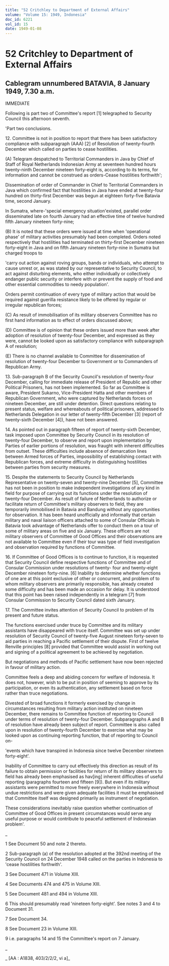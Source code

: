 ```yaml
---
title: "52 Critchley to Department of External Affairs"
volume: "Volume 15: 1949, Indonesia"
doc_id: 6221
vol_id: 15
date: 1949-01-08
---
```


# 52 Critchley to Department of External Affairs

## Cablegram unnumbered BATAVIA, 8 January 1949, 7.30 a.m.

IMMEDIATE

Following is part two of Committee's report [1] telegraphed to Security Council this afternoon seventh.

'Part two conclusions.

12\. Committee is not in position to report that there has been satisfactory compliance with subparagraph (AAA) [2] of Resolution of twenty-fourth December which called on parties to cease hostilities.

(A) Telegram despatched to Territorial Commanders in Java by Chief of Staff of Royal Netherlands Indonesian Army at seventeen hundred hours twenty-ninth December nineteen forty-eight is, according to its terms, for information and cannot be construed as orders-Cease hostilities forthwith';

Dissemination of order of Commander in Chief to Territorial Commanders in Java which confirmed fact that hostilities in Java have ended at twenty-four hundred on thirty-first December was begun at eighteen forty-five Batavia time, second January.

In Sumatra, where-'special emergency situation'existed, parallel order disseminated late on fourth January had an effective time of twelve hundred fifth January nineteen forty-nine;

(B) It is noted that these orders were issued at time when 'operational phase' of military activities presumably had been completed. Orders noted respectively that hostilities had terminated on thirty-first December nineteen forty-eight in Java and on fifth January nineteen forty-nine in Sumatra but charged troops to

'carry out action against roving groups, bands or individuals, who attempt to cause unrest or, as was stated by our representative to Security Council, to act against disturbing elements, who either individually or collectively endanger public security or interfere with or prevent the supply of food and other essential commodities to needy population'.

Orders permit continuation of every type of military action that would be required against guerilla resistance likely to be offered by regular or irregular republican forces;

(C) As result of immobilisation of its military observers Committee has no first hand information as to effect of orders discussed above;

(D) Committee is of opinion that these orders issued more than week after adoption of resolution of twenty-four December, and expressed as they were, cannot be looked upon as satisfactory compliance with subparagraph A of resolution;

(E) There is no channel available to Committee for dissemination of resolution of twenty-four December to Government or to Commanders of Republican Army.

13\. Sub-paragraph B of the Security Council's resolution of twenty-four December, calling for immediate release of President of Republic and other Political Prisoners, has not been implemented. So far as Committee is aware, President Sukarno, Vice-President Hatta and other members of Republican Government, who were captured by Netherlands forces on nineteen December, are still under detention. Direct questions relating to present status, welfare and whereabouts of political prisoners, addressed to Netherlands Delegation in our letter of twenty-fifth December [3] (report of twenty-sixth December [4]), have not been answered.

14\. As pointed out in paragraph fifteen of report of twenty-sixth December, task imposed upon Committee by Security Council in its resolution of twenty-four December, to observe and report upon implementation by Parties of earlier portions of resolution, was fraught with inherent difficulties from outset. These difficulties include absence of demarcation lines between Armed forces of Parties, impossibility of establishing contact with Republican forces, and extreme difficulty in distinguishing hostilities between parties from security measures.

15\. Despite the statements to Security Council by Netherlands Representative on twenty-seven and twenty-nine December [5], Committee has not been in position to make independent investigations of any kind in field for purpose of carrying out its functions under the resolution of twenty-four December. As result of failure of Netherlands to authorize or facilitate return of Committee's military observers to field, they are temporarily immobilised in Batavia and Bandung without any opportunities for observation. It has been heard unofficially and informally that certain military and naval liaison officers attached to some of Consular Officials in Batavia took advantage of Netherlands offer to conduct them on a tour of some of military areas on five and six January. These officers are not military observers of Committee of Good Offices and their observations are not available to Committee even if their tour was type of field investigation and observation required by functions of Committee.

16\. If Committee of Good Offices is to continue to function, it is requested that Security Council define respective functions of Committee and of Consular Commission under resolutions of twenty- four and twenty-eight December nineteen forty-nine. [6] Inability to determine whether functions of one are at this point exclusive of other or concurrent, and problem of to whom military observers are primarily responsible, has already created some difficulty and has been made an occasion for delay. It is understood that this point has been raised independently in a telegram [7] from Consular Commission to Security Council dated sixth January.

17\. The Committee invites attention of Security Council to problem of its present and future status.

The functions exercised under truce by Committee and its military assistants have disappeared with truce itself. Committee was set up under resolution of Security Council of twenty-five August nineteen forty-seven to aid parties in reaching a Pacific settlement of their dispute. First of twelve Renville principles [8] provided that Committee would assist in working out and signing of a political agreement to be achieved by negotiation.

But negotiations and methods of Pacific settlement have now been rejected in favour of military action.

Committee feels a deep and abiding concern for welfare of Indonesia. It does not, however, wish to be put in position of seeming to approve by its participation, or even its authentication, any settlement based on force rather than truce negotiations.

Divested of broad functions it formerly exercised by change in circumstances resulting from military action instituted on nineteen December, there remains to Committee function of reporting to Council under terms of resolution of twenty-four December. Subparagraphs A and B of resolution have already been subject of report. Committee is also called upon in resolution of twenty-fourth December to exercise what may be looked upon as continuing reporting function, that of reporting to Council on-

'events which have transpired in Indonesia since twelve December nineteen forty-eight'.

Inability of Committee to carry out effectively this direction as result of its failure to obtain permission or facilities for return of its military observers to field has already been emphasised as hav[ing] inherent difficulties of useful reporting (paragraphs fourteen and fifteen [9]). But even if its military assistants were permitted to move freely everywhere in Indonesia without undue restrictions and were given adequate facilities it must be emphasised that Committee itself was designed primarily as instrument of negotiation.

These considerations inevitably raise question whether continuation of Committee of Good Offices in present circumstances would serve any useful purpose or would contribute to peaceful settlement of Indonesian problem'.

_

1 See Document 50 and note 2 thereto.

2 Sub-paragraph (a) of the resolution adopted at the 392nd meeting of the Security Council on 24 December 1948 called on the parties in Indonesia to 'cease hostilities forthwith'.

3 See Document 471 in Volume XIII.

4 See Documents 474 and 475 in Volume XIII.

5 See Document 481 and 494 in Volume XIII.

6 This should presumably read 'nineteen forty-eight'. See notes 3 and 4 to Document 31.

7 See Document 34.

8 See Document 23 in Volume XIII.

9 i.e. paragraphs 14 and 15 the Committee's report on 7 January.

_

_ [AA : A1838, 403/2/2/2, vi a]_
